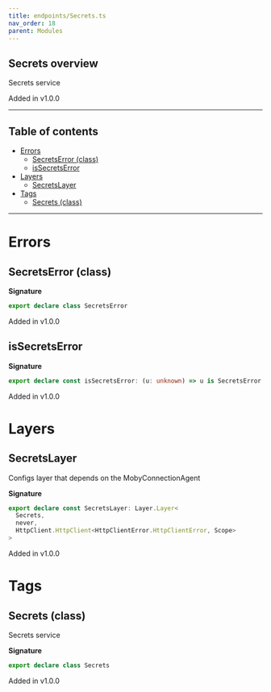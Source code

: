 ```yaml
---
title: endpoints/Secrets.ts
nav_order: 18
parent: Modules
---
```


## Secrets overview

Secrets service

Added in v1.0.0

---

<h2 class="text-delta">Table of contents</h2>

- [Errors](#errors)
  - [SecretsError (class)](#secretserror-class)
  - [isSecretsError](#issecretserror)
- [Layers](#layers)
  - [SecretsLayer](#secretslayer)
- [Tags](#tags)
  - [Secrets (class)](#secrets-class)

---

# Errors

## SecretsError (class)

**Signature**

```ts
export declare class SecretsError
```

Added in v1.0.0

## isSecretsError

**Signature**

```ts
export declare const isSecretsError: (u: unknown) => u is SecretsError
```

Added in v1.0.0

# Layers

## SecretsLayer

Configs layer that depends on the MobyConnectionAgent

**Signature**

```ts
export declare const SecretsLayer: Layer.Layer<
  Secrets,
  never,
  HttpClient.HttpClient<HttpClientError.HttpClientError, Scope>
>
```

Added in v1.0.0

# Tags

## Secrets (class)

Secrets service

**Signature**

```ts
export declare class Secrets
```

Added in v1.0.0
